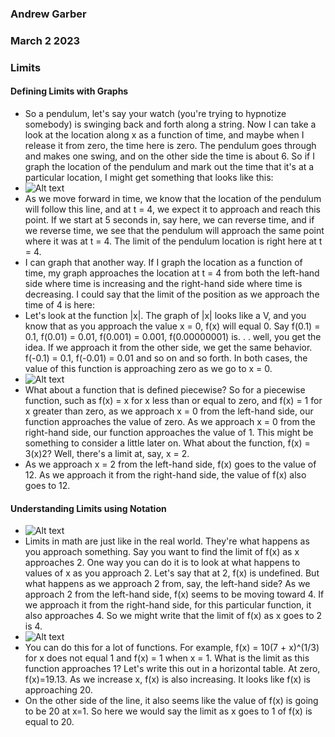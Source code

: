 ### Andrew Garber
### March 2 2023
### Limits

#### Defining Limits with Graphs
 - So a pendulum, let's say your watch (you're trying to hypnotize somebody) is swinging back and forth along a string. Now I can take a look at the location along x as a function of time, and maybe when I release it from zero, the time here is zero. The pendulum goes through and makes one swing, and on the other side the time is about 6. So if I graph the location of the pendulum and mark out the time that it's at a particular location, I might get something that looks like this:
 - ![Alt text](https://study.com/cimages/multimages/16/Limits-of-a-pendulum.JPG)
 - As we move forward in time, we know that the location of the pendulum will follow this line, and at t = 4, we expect it to approach and reach this point. If we start at 5 seconds in, say here, we can reverse time, and if we reverse time, we see that the pendulum will approach the same point where it was at t = 4. The limit of the pendulum location is right here at t = 4.
 - I can graph that another way. If I graph the location as a function of time, my graph approaches the location at t = 4 from both the left-hand side where time is increasing and the right-hand side where time is decreasing. I could say that the limit of the position as we approach the time of 4 is here:
 - Let's look at the function |x|. The graph of |x| looks like a V, and you know that as you approach the value x = 0, f(x) will equal 0. Say f(0.1) = 0.1, f(0.01) = 0.01, f(0.001) = 0.001, f(0.00000001) is. . . well, you get the idea. If we approach it from the other side, we get the same behavior. f(-0.1) = 0.1, f(-0.01) = 0.01 and so on and so forth. In both cases, the value of this function is approaching zero as we go to x = 0.
 - ![Alt text](https://study.com/cimages/multimages/16/1ab66f14-3230-4204-b2fb-8e2bd75479d4_graph_1.jpg)
 - What about a function that is defined piecewise? So for a piecewise function, such as f(x) = x for x less than or equal to zero, and f(x) = 1 for x greater than zero, as we approach x = 0 from the left-hand side, our function approaches the value of zero. As we approach x = 0 from the right-hand side, our function approaches the value of 1. This might be something to consider a little later on. What about the function, f(x) = 3(x)2? Well, there's a limit at, say, x = 2.
 - As we approach x = 2 from the left-hand side, f(x) goes to the value of 12. As we approach it from the right-hand side, the value of f(x) also goes to 12.

#### Understanding Limits using Notation
 - ![Alt text](https://study.com/cimages/multimages/16/Finding-Your-Limits.JPG)
 - Limits in math are just like in the real world. They're what happens as you approach something. Say you want to find the limit of f(x) as x approaches 2. One way you can do it is to look at what happens to values of x as you approach 2. Let's say that at 2, f(x) is undefined. But what happens as we approach 2 from, say, the left-hand side? As we approach 2 from the left-hand side, f(x) seems to be moving toward 4. If we approach it from the right-hand side, for this particular function, it also approaches 4. So we might write that the limit of f(x) as x goes to 2 is 4.
 - ![Alt text](https://study.com/cimages/multimages/16/Finding-Your-Limits-II.JPG)
 - You can do this for a lot of functions. For example, f(x) = 10(7 + x)^(1/3) for x does not equal 1 and f(x) = 1 when x = 1. What is the limit as this function approaches 1? Let's write this out in a horizontal table. At zero, f(x)=19.13. As we increase x, f(x) is also increasing. It looks like f(x) is approaching 20.
 - On the other side of the line, it also seems like the value of f(x) is going to be 20 at x=1. So here we would say the limit as x goes to 1 of f(x) is equal to 20.
